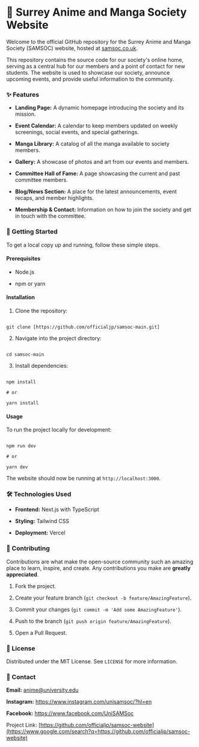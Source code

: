 # 🍣 Surrey Anime and Manga Society Website

Welcome to the official GitHub repository for the Surrey Anime and Manga Society (SAMSOC) website, hosted at [samsoc.co.uk](https://samsoc.co.uk).

This repository contains the source code for our society's online home, serving as a central hub for our members and a point of contact for new students. The website is used to showcase our society, announce upcoming events, and provide useful information to the community.

### ✨ Features

- **Landing Page:** A dynamic homepage introducing the society and its mission.

- **Event Calendar:** A calendar to keep members updated on weekly screenings, social events, and special gatherings.

- **Manga Library:** A catalog of all the manga available to society members.

- **Gallery:** A showcase of photos and art from our events and members.

- **Committee Hall of Fame:** A page showcasing the current and past committee members.

- **Blog/News Section:** A place for the latest announcements, event recaps, and member highlights.

- **Membership & Contact:** Information on how to join the society and get in touch with the committee.

### 🚀 Getting Started

To get a local copy up and running, follow these simple steps.

#### Prerequisites

- Node.js

- npm or yarn

#### Installation

1. Clone the repository:

```

git clone [https://github.com/officialjp/samsoc-main.git]

```

2. Navigate into the project directory:

```

cd samsoc-main

```

3. Install dependencies:

```

npm install

# or

yarn install

```

#### Usage

To run the project locally for development:

```

npm run dev

# or

yarn dev

```

The website should now be running at `http://localhost:3000`.

### 🛠️ Technologies Used

- **Frontend:** Next.js with TypeScript

- **Styling:** Tailwind CSS

- **Deployment:** Vercel

### 👋 Contributing

Contributions are what make the open-source community such an amazing place to learn, inspire, and create. Any contributions you make are **greatly appreciated**.

1. Fork the project.

2. Create your feature branch (`git checkout -b feature/AmazingFeature`).

3. Commit your changes (`git commit -m 'Add some AmazingFeature'`).

4. Push to the branch (`git push origin feature/AmazingFeature`).

5. Open a Pull Request.

### 📜 License

Distributed under the MIT License. See `LICENSE` for more information.

### 📝 Contact

**Email:** anime@university.edu

**Instagram:** <https://www.instagram.com/unisamsoc/?hl=en>

**Facebook:** <https://www.facebook.com/UniSAMSoc>

Project Link: [https://github.com/officialjp/samsoc-website](https://www.google.com/search?q=https://github.com/officialjp/samsoc-website)
